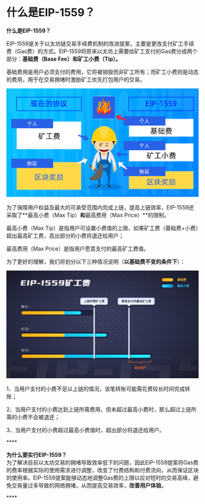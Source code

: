 # 什么是EIP-1559？

**什么是EIP-1559？**

EIP-1559是关于以太坊链交易手续费机制的改进提案，主要是更改支付矿工手续费（Gas费）的方式。EIP-1559将原来以太坊上需要给矿工支付的Gas费分成两个部分：**基础费（Base Fee）和矿工小费（Tip）。**

基础费用是用户必须支付的费用，它将被销毁而非矿工所有；而矿工小费则是动态的费用，用于在交易拥堵时激励矿工优先打包用户的交易。

![](../../.gitbook/assets/kuang-gong-fei-kao-bei-.png)



为了保障用户权益及最大的可承受范围内完成上链，提高上链效率，EIP-1559还采取了**最高小费（Max Tip）**和**最高费用（Max Price）**的限制。

最高小费（Max Tip）是指用户可设置小费值的上限，如果矿工费（基础费+小费）超出最高矿工费，高出部分的小费将退还给用户；

最高费用（Max Price）是指用户愿意支付的最高矿工费值。



为了更好的理解，我们将划分以下三种情况说明（**以基础费不变的条件下**）：

![](../../.gitbook/assets/eip-1559.png)

1、当用户支付的小费不足以上链的情况，该笔转账可能需花费较长时间完成转账；

2、当用户支付的小费达到上链所需费用，但未超过最高小费时，那么超过上链所需的小费不会被退还；

3、当用户支付的小费超过最高小费值时，超出部分将退还给用户。

\*\*\*\*

**为什么要实行EIP-1559？**  
为了解决目前以太坊交易的拥堵导致效率低下的问题，因此EIP-1559提案将Gas费的费率根据实际的使用需求进行调整，改变了付费结构和付费流向，从而保证区块的使用率。EIP-1559提案能够动态地调整Gas费的上限以应对短时的交易高峰，避免交易量过多导致的网络拥堵，从而提高交易效率，**改善用户体验**。







\*\*\*\*

